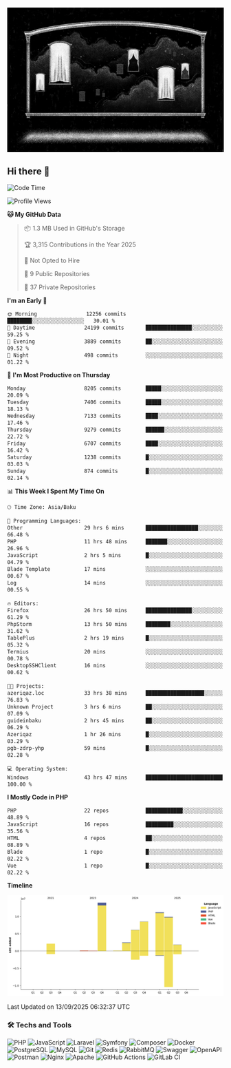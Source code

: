 <!--WALLPAPER-->
<p align='center'>
  <img src='assets/wallpapers/4.gif' alt='Banner'>
</p>
<!--/WALLPAPER-->

## Hi there 👋

<!--START_SECTION:waka-->
![Code Time](http://img.shields.io/badge/Code%20Time-279%20hrs%2036%20mins-blue)

![Profile Views](http://img.shields.io/badge/Profile%20Views-0-blue)

**🐱 My GitHub Data** 

> 📦 1.3 MB Used in GitHub's Storage 
 > 
> 🏆 3,315 Contributions in the Year 2025
 > 
> 🚫 Not Opted to Hire
 > 
> 📜 9 Public Repositories 
 > 
> 🔑 37 Private Repositories 
 > 
**I'm an Early 🐤** 

```text
🌞 Morning                12256 commits       ████████░░░░░░░░░░░░░░░░░   30.01 % 
🌆 Daytime                24199 commits       ███████████████░░░░░░░░░░   59.25 % 
🌃 Evening                3889 commits        ██░░░░░░░░░░░░░░░░░░░░░░░   09.52 % 
🌙 Night                  498 commits         ░░░░░░░░░░░░░░░░░░░░░░░░░   01.22 % 
```
📅 **I'm Most Productive on Thursday** 

```text
Monday                   8205 commits        █████░░░░░░░░░░░░░░░░░░░░   20.09 % 
Tuesday                  7406 commits        █████░░░░░░░░░░░░░░░░░░░░   18.13 % 
Wednesday                7133 commits        ████░░░░░░░░░░░░░░░░░░░░░   17.46 % 
Thursday                 9279 commits        ██████░░░░░░░░░░░░░░░░░░░   22.72 % 
Friday                   6707 commits        ████░░░░░░░░░░░░░░░░░░░░░   16.42 % 
Saturday                 1238 commits        █░░░░░░░░░░░░░░░░░░░░░░░░   03.03 % 
Sunday                   874 commits         █░░░░░░░░░░░░░░░░░░░░░░░░   02.14 % 
```


📊 **This Week I Spent My Time On** 

```text
🕑︎ Time Zone: Asia/Baku

💬 Programming Languages: 
Other                    29 hrs 6 mins       █████████████████░░░░░░░░   66.48 % 
PHP                      11 hrs 48 mins      ███████░░░░░░░░░░░░░░░░░░   26.96 % 
JavaScript               2 hrs 5 mins        █░░░░░░░░░░░░░░░░░░░░░░░░   04.79 % 
Blade Template           17 mins             ░░░░░░░░░░░░░░░░░░░░░░░░░   00.67 % 
Log                      14 mins             ░░░░░░░░░░░░░░░░░░░░░░░░░   00.55 % 

🔥 Editors: 
Firefox                  26 hrs 50 mins      ███████████████░░░░░░░░░░   61.29 % 
PhpStorm                 13 hrs 50 mins      ████████░░░░░░░░░░░░░░░░░   31.62 % 
TablePlus                2 hrs 19 mins       █░░░░░░░░░░░░░░░░░░░░░░░░   05.32 % 
Termius                  20 mins             ░░░░░░░░░░░░░░░░░░░░░░░░░   00.78 % 
DesktopSSHClient         16 mins             ░░░░░░░░░░░░░░░░░░░░░░░░░   00.62 % 

🐱‍💻 Projects: 
azeriqaz.loc             33 hrs 38 mins      ███████████████████░░░░░░   76.83 % 
Unknown Project          3 hrs 6 mins        ██░░░░░░░░░░░░░░░░░░░░░░░   07.09 % 
guideinbaku              2 hrs 45 mins       ██░░░░░░░░░░░░░░░░░░░░░░░   06.29 % 
Azeriqaz                 1 hr 26 mins        █░░░░░░░░░░░░░░░░░░░░░░░░   03.29 % 
pgb-zdrp-yhp             59 mins             █░░░░░░░░░░░░░░░░░░░░░░░░   02.28 % 

💻 Operating System: 
Windows                  43 hrs 47 mins      █████████████████████████   100.00 % 
```

**I Mostly Code in PHP** 

```text
PHP                      22 repos            ████████████░░░░░░░░░░░░░   48.89 % 
JavaScript               16 repos            █████████░░░░░░░░░░░░░░░░   35.56 % 
HTML                     4 repos             ██░░░░░░░░░░░░░░░░░░░░░░░   08.89 % 
Blade                    1 repo              █░░░░░░░░░░░░░░░░░░░░░░░░   02.22 % 
Vue                      1 repo              █░░░░░░░░░░░░░░░░░░░░░░░░   02.22 % 
```



**Timeline**

![Lines of Code chart](https://raw.githubusercontent.com/feridnesibzade/feridnesibzade/main/assets/bar_graph.png)


 Last Updated on 13/09/2025 06:32:37 UTC
<!--END_SECTION:waka-->

### 🛠️ Techs and Tools

![PHP](https://img.shields.io/badge/PHP-777BB4?style=for-the-badge&logo=php&logoColor=white)
![JavaScript](https://img.shields.io/badge/JavaScript-F7DF1E?style=for-the-badge&logo=javascript&logoColor=000)
![Laravel](https://img.shields.io/badge/Laravel-F55247?style=for-the-badge&logo=laravel&logoColor=white)
![Symfony](https://img.shields.io/badge/Symfony-000000?style=for-the-badge&logo=symfony&logoColor=white)
![Composer](https://img.shields.io/badge/Composer-885630?style=for-the-badge&logo=composer&logoColor=white)
![Docker](https://img.shields.io/badge/Docker-2496ED?style=for-the-badge&logo=docker&logoColor=white)
![PostgreSQL](https://img.shields.io/badge/PostgreSQL-4169E1?style=for-the-badge&logo=postgresql&logoColor=white)
![MySQL](https://img.shields.io/badge/MySQL-4479A1?style=for-the-badge&logo=mysql&logoColor=white)
![Git](https://img.shields.io/badge/Git-F05032?style=for-the-badge&logo=git&logoColor=white)
![Redis](https://img.shields.io/badge/Redis-DC382D?style=for-the-badge&logo=redis&logoColor=white)
![RabbitMQ](https://img.shields.io/badge/RabbitMQ-FF6600?style=for-the-badge&logo=rabbitmq&logoColor=white)
![Swagger](https://img.shields.io/badge/Swagger-85EA2D?style=for-the-badge&logo=swagger&logoColor=black)
![OpenAPI](https://img.shields.io/badge/OpenAPI-6BA539?style=for-the-badge&logo=openapiinitiative&logoColor=white)
![Postman](https://img.shields.io/badge/Postman-FF6C37?style=for-the-badge&logo=postman&logoColor=white)
![Nginx](https://img.shields.io/badge/Nginx-009639?style=for-the-badge&logo=nginx&logoColor=white)
![Apache](https://img.shields.io/badge/Apache-D22128?style=for-the-badge&logo=apache&logoColor=white)
![GitHub Actions](https://img.shields.io/badge/GitHub%20Actions-2088FF?style=for-the-badge&logo=githubactions&logoColor=white)
![GitLab CI](https://img.shields.io/badge/GitLab%20CI-FC6D26?style=for-the-badge&logo=gitlab&logoColor=white)

